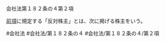会社法第１８２条の４第２項

[前項](会社法＿＿＿＿第１８２条の４第１項)に規定する「反対株主」とは、次に掲げる株主をいう。

#会社法
#会社法/第１８２条の４
#会社法/第１８２条の４/第２項
